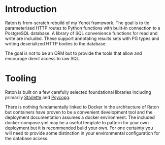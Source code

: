 # Introduction

Raton is from-scratch rebuild of my Yenot framework.  The goal is to tie
parameterized HTTP routes to Python functions with built-in connection to a
PostgreSQL database.  A library of SQL convenience functions for read and write
are included.  These support annotating results sets with PG types and writing
deserialized HTTP bodies to the database.

The goal is not to be an ORM but to provide the tools that allow and encourage
direct access to raw SQL.

# Tooling

Raton is built on a few carefully selected foundational libraries including
primarily [Starlette](https://pypi.org/project/starlette/) and
[Psycopg](https://pypi.org/project/psycopg/).

There is nothing fundamentally linked to Docker in the architecture of Raton
but containers have proven to be a convenient development tool and the
deployment documentation assumes a docker environment.  The included
docker-compose.yml may be a useful template to pattern for your own deployment
but it is recommended build your own.  For one certainty you will need to
provide some distinction in your environmental configuration for the database
access.

